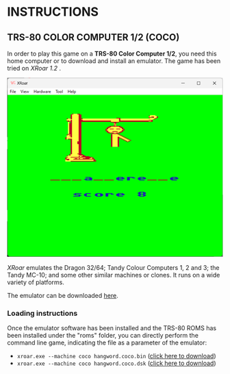 # INSTRUCTIONS

## TRS-80 COLOR COMPUTER 1/2 (COCO)

In order to play this game on a **TRS-80 Color Computer 1/2**, you need this home computer or to download and install an emulator. The game has been tried on *XRoar 1.2* .

![example of running](../pictures/coco-game.png)

*XRoar* emulates the Dragon 32/64; Tandy Colour Computers 1, 2 and 3; the Tandy MC-10; and some other similar machines or clones. It runs on a wide variety of platforms.

The emulator can be downloaded [here](https://www.6809.org.uk/xroar/).

### Loading instructions

Once the emulator software has been installed and the TRS-80 ROMS has been installed under the "roms" folder, you can directly perform the command line game, indicating the file as a parameter of the emulator:
 - <code>xroar.exe --machine coco hangword.coco.bin</code> ([click here to download](https://spotlessmind1975.itch.io/hangword))
 - <code>xroar.exe --machine coco hangword.coco.dsk</code> ([click here to download](https://spotlessmind1975.itch.io/hangword))
 